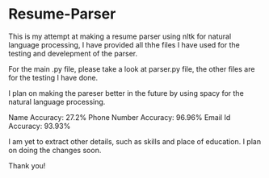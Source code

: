 # Resume-Parser

This is my attempt at making a resume parser using nltk for natural language processing, I have provided all thhe files I have used for the testing and develepment of the parser.

For the main .py file, please take a look at parser.py file, the other files are for the testing I have done.

I plan on making the pareser better in the future by using spacy for the natural language processing.

Name Accuracy: 27.2%
Phone Number Accuracy: 96.96%
Email Id Accuracy: 93.93%

I am yet to extract other details, such as skills and place of education. I plan on doing the changes soon.

Thank you!

